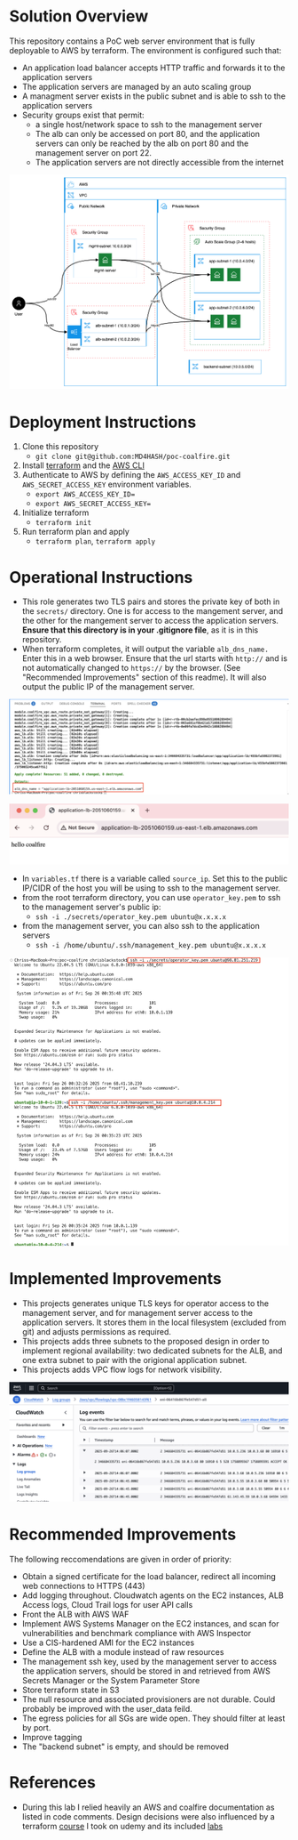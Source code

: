 # Solution Overview

This repository contains a PoC web server environment that is fully deployable to AWS by terraform.   The environment is configured such that:

- An application load balancer accepts HTTP traffic and forwards it to the application servers
- The application servers are managed by an auto scaling group
- A managment server exists in the public subnet and is able to ssh to the application servers
- Security groups exist that permit:
  - a single host/network space to ssh to the management server
  - The alb can only be accessed on port 80, and the application servers can only be reached by the alb on port 80 and the management server on port 22.  
  - The application servers are not directly accessible from the internet

![network-diagram](images/coalfire.drawio.png)

# Deployment Instructions

1. Clone this repository
    - `git clone git@github.com:MD4HASH/poc-coalfire.git`
2. Install [terraform](https://developer.hashicorp.com/terraform/tutorials/aws-get-started/install-cli) and the [AWS CLI](https://docs.aws.amazon.com/cli/latest/userguide/getting-started-install.html)
3. Authenticate to AWS by defining the `AWS_ACCESS_KEY_ID` and `AWS_SECRET_ACCESS_KEY` environment variables.
    - `export AWS_ACCESS_KEY_ID=`
    - `export AWS_SECRET_ACCESS_KEY=`
4. Initialize terraform
    - `terraform init`
5. Run terraform plan and apply
    - `terraform plan`, `terraform apply`

# Operational Instructions

- This role generates two TLS pairs and stores the private key of both in the `secrets/` directory.  One is for access to the mangement server, and the other for the mangement server to access the application servers.  **Ensure that this directory is in your .gitignore file**, as it is in this repository.
- When terraform completes, it will output the variable `alb_dns_name.` Enter this in a web browser.  Ensure that the url starts with `http://` and is not automatically changed to `https://` by the browser. (See "Recommended Improvements" section of this readme).  It will also output the public IP of the management server.

![alb-name](images/alb-name.png)

![web-server](images/webserver.png)

- In `variables.tf` there is a variable called `source_ip`.  Set this to the public IP/CIDR of the host you will be using to ssh to the management server.
- from the root terraform directory, you can use `operator_key.pem` to ssh to the management server's public ip:
  - `ssh -i ./secrets/operator_key.pem ubuntu@x.x.x.x`
- from the management server, you can also ssh to the application servers
  - `ssh -i /home/ubuntu/.ssh/management_key.pem ubuntu@x.x.x.x`

![ssh-access](images/ssh-access.png)

# Implemented Improvements

- This projects generates unique TLS keys for operator access to the management server, and for management server access to the application servers.  It stores them in the local filesystem (excluded from git) and adjusts permissions as required.
- This projects adds three subnets to the proposed design in order to implement regional availability: two dedicated subnets for the ALB, and one extra subnet to pair with the origional application subnet.
- This projects adds VPC flow logs for network visibility.

![flow-logs](images/vpc-flowlogs.png)

# Recommended Improvements

The following reccomendations are given in order of priority:

- Obtain a signed certificate for the load balancer, redirect all incoming web connections to HTTPS (443)
- Add logging throughout.  Cloudwatch agents on the EC2 instances, ALB Access logs, Cloud Trail logs for user API calls
- Front the ALB with AWS WAF
- Implement AWS Systems Manager on the EC2 instances, and scan for vulnerabilities and benchmark compliance with AWS Inspector
- Use a CIS-hardened AMI for the EC2 instances
- Define the ALB with a module instead of raw resources
- The management ssh key, used by the management server to access the application servers, should be stored in and retrieved from AWS Secrets Manager or the System Parameter Store
- Store terraform state in S3
- The null resource and associated provisioners are not durable.  Could probably be improved with the user_data feild.
- The egress policies for all SGs are wide open.  They should filter at least by port.
- Improve tagging
- The "backend subnet" is empty, and should be removed

# References

- During this lab I relied heavily an AWS and coalfire documentation as listed in code comments.  Design decisions were also influenced by a terraform [course](https://www.udemy.com/course/terraform-hands-on-labs/?) I took on udemy and its included [labs](https://github.com/btkrausen/hashicorp/blob/master/terraform/Hands-On%20Labs/)
